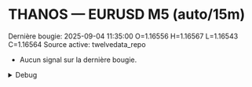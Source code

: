 # THANOS — EURUSD M5 (auto/15m)
Dernière bougie: 2025-09-04 11:35:00  O=1.16556  H=1.16567  L=1.16543  C=1.16564
Source active: twelvedata_repo

- Aucun signal sur la dernière bougie.

<details><summary>Debug</summary>

- TD_API_KEY manquant.

</details>